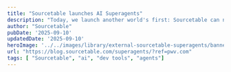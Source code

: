 ```yaml
---
title: "Sourcetable launches AI Superagents"
description: "Today, we launch another world's first: Sourcetable can now connect to any database, API, MCP server, or 3rd party application on the Internet, all using natural language and AI. We call this feature Superagents, because they are AI systems that think, plan and orchestrate other AI tools and agents to."
author: "Sourcetable"
pubDate: '2025-09-10'
updatedDate: '2025-09-10'
heroImage: '../../images/library/external-sourcetable-superagents/banner_16_9-1.png'
url: "https://blog.sourcetable.com/superagents/?ref=pwv.com"
tags: [ "Sourcetable", "ai", "dev tools", "agents"]
---
```

